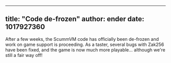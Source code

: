 
---
title: "Code de-frozen"
author: ender
date: 1017927360
---

After a few weeks, the ScummVM code has officially been de-frozen and work on game support is proceeding. As a taster, several bugs with Zak256 have been fixed, and the game is now much more playable... although we're still a fair way off!

